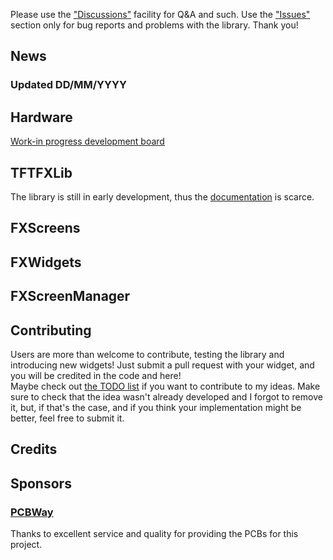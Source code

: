 Please use the ["Discussions"]() facility for Q&A and such. Use the ["Issues"]() section only for bug reports and problems with the library. Thank you!

## News
### Updated DD/MM/YYYY

## Hardware
[Work-in progress development board](https://oshwlab.com/iacob.riccardo/esp32_tft_4inch)

## TFTFXLib
The library is still in early development, thus the [documentation](https://github.com/riacob/TFTFXLib/tree/main/docs) is scarce.

## FXScreens

## FXWidgets

## FXScreenManager

## Contributing
Users are more than welcome to contribute, testing the library and introducing new widgets! Just submit a pull request with your widget, and you will be credited in the code and here!
<br>
Maybe check out [the TODO list](https://github.com/riacob/TFTFXLib/tree/main/docs/TODO.md) if you want to contribute to my ideas. Make sure to check that the idea wasn't already developed and I forgot to remove it, but, if that's the case, and if you think your implementation might be better, feel free to submit it.

## Credits

## Sponsors
### [PCBWay](https://PCBWay.com/)
Thanks to excellent service and quality for providing the PCBs for this project.
<to complete>
